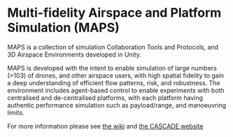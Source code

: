 # Multi-fidelity Airspace and Platform Simulation (MAPS)

MAPS is a collection of simulation Collaboration Tools and Protocols, and 3D Airspace Environments developed in Unity.

MAPS is developed with the intent to enable simulation of large numbers (>103) of drones, and other airspace users, with high spatial fidelity to gain a deep understanding of efficient flow patterns, risk, and robustness. The environment includes agent-based control to enable experiments with both centralised and de-centralised platforms, with each platform having authentic performance simulation such as payload/range, and manoeuvring limits.

For more information please see [the wiki](https://github.com/CASCADE-MAPS/MAPS/wiki) and [the CASCADE website](https://cascadeuav.com/maps/)
